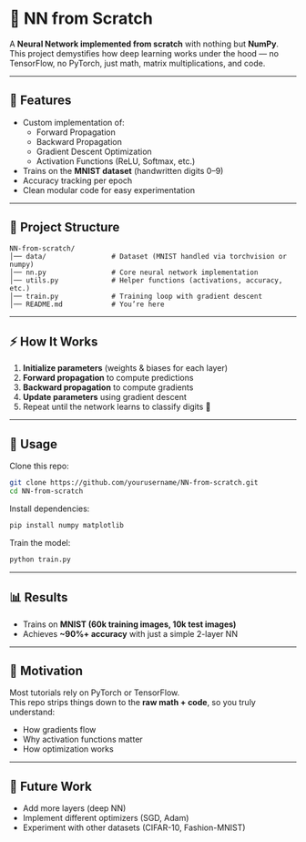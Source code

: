 # 🧠 NN from Scratch

A **Neural Network implemented from scratch** with nothing but **NumPy**.  
This project demystifies how deep learning works under the hood — no TensorFlow, no PyTorch, just math, matrix multiplications, and code.  

---

## 🚀 Features
- Custom implementation of:
  - Forward Propagation
  - Backward Propagation
  - Gradient Descent Optimization
  - Activation Functions (ReLU, Softmax, etc.)
- Trains on the **MNIST dataset** (handwritten digits 0–9)
- Accuracy tracking per epoch
- Clean modular code for easy experimentation

---

## 📂 Project Structure
```
NN-from-scratch/
│── data/                # Dataset (MNIST handled via torchvision or numpy)
│── nn.py                # Core neural network implementation
│── utils.py             # Helper functions (activations, accuracy, etc.)
│── train.py             # Training loop with gradient descent
│── README.md            # You’re here
```

---

## ⚡ How It Works
1. **Initialize parameters** (weights & biases for each layer)
2. **Forward propagation** to compute predictions
3. **Backward propagation** to compute gradients
4. **Update parameters** using gradient descent
5. Repeat until the network learns to classify digits 🎯

---

## 🏃 Usage
Clone this repo:
```bash
git clone https://github.com/yourusername/NN-from-scratch.git
cd NN-from-scratch
```

Install dependencies:
```bash
pip install numpy matplotlib
```

Train the model:
```bash
python train.py
```

---

## 📊 Results
- Trains on **MNIST (60k training images, 10k test images)**
- Achieves **~90%+ accuracy** with just a simple 2-layer NN

---

## 🎯 Motivation
Most tutorials rely on PyTorch or TensorFlow.  
This repo strips things down to the **raw math + code**, so you truly understand:
- How gradients flow
- Why activation functions matter
- How optimization works

---

## 🌟 Future Work
- Add more layers (deep NN)
- Implement different optimizers (SGD, Adam)
- Experiment with other datasets (CIFAR-10, Fashion-MNIST)
